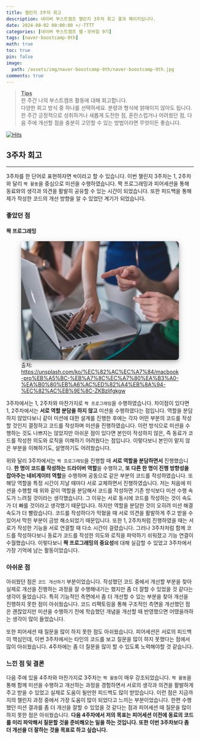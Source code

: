 ```yaml
---
title: 챌린지 3주차 회고
description: 네이버 부스트캠프 챌린지 3주차 회고 결과 페이지입니다.
date: 2024-08-02 00:00:00 +/-TTTT
categories: [네이버 부스트캠프 웹・모바일 9기]
tags: [naver-boostcamp-9th]
math: true
toc: true
pin: false
image:
  path: /assets/img/naver-boostcamp-9th/naver-boostcamp-9th.jpg
comments: true
---
```


<blockquote class="prompt-tip"><p><strong><u>Tips</u></strong> <br />
한 주간 나의 부스트캠프 활동에 대해 회고합니다. <br />
다양한 회고 방식 중 하나를 선택하세요. 분량과 형식에 얽매이지 않아도 됩니다. <br />
한 주간 긍정적으로 성취하거나 새롭게 도전한 점, 혼란스럽거나 어려웠던 점, 다음 주에 개선할 점을 충분히 고민할 수 있는 방법이라면 무엇이든 좋습니다.</p></blockquote>

[![Hits](https://hits.seeyoufarm.com/api/count/incr/badge.svg?url=https%3A%2F%2Fhyunjinno.github.io%2Fnaver-boostcamp-9th%2F2024-08-02-challenge-day15%2F&count_bg=%2379C83D&title_bg=%23555555&icon=&icon_color=%23E7E7E7&title=hits&edge_flat=false)](https://hits.seeyoufarm.com)

## 3주차 회고

<hr />

3주차를 한 단어로 표현하자면 `짝`이라고 할 수 있습니다. 이번 챌린지 3주차는 1, 2주차와 달리 `짝 활동`을 중심으로 미션을 수행하였습니다. 짝 프로그래밍과 피어세션을 통해 동료와의 생각과 의견을 활발히 공유할 수 있는 시간이 되었습니다. 또한 피드백을 통해 제가 작성한 코드의 개선 방향을 알 수 있었던 계기가 되었습니다.

### 좋았던 점

#### 짝 프로그래밍

<figure>
<img src="/assets/img/naver-boostcamp-9th/day15/pic1.jpg" alt="pic1" style="box-shadow: 0 4px 8px 0 rgba(0, 0, 0, 0.2), 0 6px 20px 0 rgba(0, 0, 0, 0.19); border-radius: 0.5rem"/>
<figcaption>출처: <a href="https://unsplash.com/ko/%EC%82%AC%EC%A7%84/macbook-pro%EB%A5%BC-%EB%A7%8C%EC%A7%80%EA%B3%A0-%EA%B0%80%EB%A6%AC%ED%82%A4%EB%8A%94-%EC%82%AC%EB%9E%8C-ZKBzlifgkgw">https://unsplash.com/ko/%EC%82%AC%EC%A7%84/macbook-pro%EB%A5%BC-%EB%A7%8C%EC%A7%80%EA%B3%A0-%EA%B0%80%EB%A6%AC%ED%82%A4%EB%8A%94-%EC%82%AC%EB%9E%8C-ZKBzlifgkgw</a></figcaption>
</figure>

3주차에서는 1, 2주차와 마찬가지로 `짝 프로그래밍`을 수행하였습니다. 차이점이 있다면 1, 2주차에서는 **서로 역할 분담을 하지 않고** 미션을 수행하였다는 점입니다. 역할을 분담하지 않았다보니 같이 미션에 대한 설계를 진행한 후에는 각자 어떤 부분의 코드를 작성할 것인지 결정하고 코드를 작성하며 미션을 진행하였습니다. 이런 방식으로 미션을 수행하는 것도 나쁘지는 않았지만 아쉬운 점이 있다면 본인이 작성하지 않은, 즉 동료가 코드를 작성한 의도와 로직을 이해하기 어려웠다는 점입니다. 이렇다보니 본인이 맡지 않은 부분을 이해하기도, 설명하기도 어려웠습니다.

위와 달리 3주차에서는 `짝 프로그래밍`을 진행할 때 **서로 역할을 분담하면서** 진행했습니다. **한 명이 코드를 작성하는 드라이버 역할**을 수행하고, **또 다른 한 명이 진행 방향성을 잡아주는 네비게이터 역할**을 수행하며 공동으로 같은 부분의 코드를 작성하였습니다. 또 해당 역할을 특정 시간이 지날 때마다 서로 교체하면서 진행하였습니다. 저는 처음에 미션을 수행할 때 위와 같이 역할을 분담해서 코드를 작성하면 기존 방식보다 미션 수행 속도가 느려질 것이라는 생각했습니다. 그 이유는 서로 동시에 코드를 작성하는 것이 속도가 더 빠를 것이라고 생각했기 때문입니다. 하지만 역할을 분담한 것이 오히려 미션 해결 속도가 더 빨랐습니다. 코드를 작성하다가 막혔을 때 서로 의견을 활발하게 주고 받을 수 있어서 막힌 부분이 금방 해소되었기 때문입니다. 또한 1, 2주차처럼 진행하였을 때는 서로가 작성한 기능을 서로 연결할 때 다소 시간이 걸렸습니다. 그러나 3주차처럼 함께 코드를 작성하다보니 동료가 코드를 작성한 의도와 로직을 파악하기 쉬워졌고 기능 연결이 수월했습니다. 이렇다보니 **짝 프로그래밍의 중요성**에 대해 실감할 수 있었고 3주차에서 가장 기억에 남는 활동이었습니다.

### 아쉬운 점

아쉬웠던 점은 `코드 개선하기` 부분이었습니다. 작성했던 코드 중에서 개선할 부분을 찾아 실제로 개선을 진행하는 과정을 잘 수행해내기는 했지만 좀 더 잘할 수 있었을 것 같다는 생각이 들었습니다. 특히 기능적인 측면에서 좀 더 개선할 수 있는 부분을 찾아 개선을 진행하지 못한 점이 아쉬웠습니다. 코드 리팩토링을 통해 구조적인 측면을 개선했던 점은 괜찮았지만 미션을 수행하기 전에 학습했던 개념을 개선할 때 반영했으면 어땠을까하는 생각이 많이 들었습니다.

또한 피어세션 때 질문을 많이 하지 못한 점도 아쉬웠습니다. 피어세션은 서로의 피드백이 핵심인데, 이번 3주차에서는 타인의 코드를 보고 질문을 많이 하지 못했다는 점에서 많이 아쉬웠습니다. 4주차에는 좀 더 질문을 많이 할 수 있도록 노력해야할 것 같습니다.

### 느낀 점 및 결론

다음 주에 있을 4주차와 마찬가지로 3주차는 `짝 활동`이 매우 강조되었습니다. `짝 활동`을 통해 함께 미션을 수행하고 개선하는 과정을 경험하면서 서로의 생각과 의견을 활발하게 주고 받을 수 있었고 실제로 도움이 될만한 피드백도 많이 받았습니다. 이런 점은 지금까지의 챌린지 과정 중에서 가장 도움이 많이 되었다고 느끼는 부분이었습니다. 한편 수행했던 미션 결과를 좀 더 개선을 잘할 수 있었을 것 같다는 점과 피어세션 때 질문을 많이 하지 못한 점은 아쉬웠습니다. **다음 4주차에서 저의 목표는 피어세션 이전에 동료의 코드를 미리 파악해서 질문할 것을 준비해오는 일을 하는 것입니다. 또한 이번 3주차보다 좀 더 개선을 더 잘하는 것을 목표로 하고 싶습니다.**
